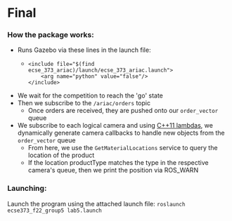# Final

### How the package works:

- Runs Gazebo via these lines in the launch file:
  - ```
    <include file="$(find ecse_373_ariac)/launch/ecse_373_ariac.launch">
        <arg name="python" value="false"/>
    </include>
    ```
- We wait for the competition to reach the 'go' state
- Then we subscribe to the `/ariac/orders` topic
  - Once orders are received, they are pushed onto our `order_vector` queue
- We subscribe to each logical camera and using [C++11 lambdas](https://en.cppreference.com/w/cpp/language/lambda), 
  we dynamically generate camera callbacks to handle new objects from the 
  `order_vector` queue
  - From here, we use the `GetMaterialLocations` service to query the location of
    the product
  - If the location productType matches the type in the respective camera's
    queue, then we print the position via ROS_WARN 


### Launching:

Launch the program using the attached launch file:
`roslaunch ecse373_f22_group5 lab5.launch`